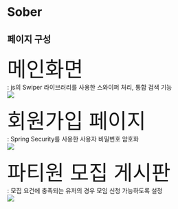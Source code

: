 <h1>Sober</h1>

<h2>페이지 구성</h2>
<font size = 20>메인화면</font>
<br>
: js의 Swiper 라이브러리를 사용한 스와이퍼 처리, 통합 검색 기능
<br>
<img src = https://github.com/ohhyeji/Sober/assets/132237910/a9662291-f52e-4147-b36a-df8c21719446>
</img>

<font size = 20>회원가입 페이지</font>
<br>
: Spring Security를 사용한 사용자 비밀번호 암호화
<br>
<img src = https://github.com/ohhyeji/Sober/assets/132237910/654e34bd-ee93-4228-99fc-e86dd469883b>
</img>

<font size = 20>파티원 모집 게시판</font>
<br>
: 모집 요건에 충족되는 유저의 경우 모임 신청 가능하도록 설정
<br>
<img src = https://github.com/ohhyeji/Sober/assets/132237910/c0d928fb-f729-42f8-854f-09d70c359bf6>
</img>
